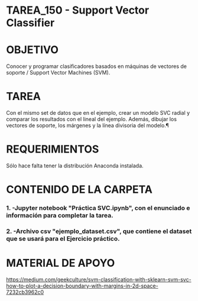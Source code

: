 ﻿# TAREA_150 - Support Vector Classifier

# OBJETIVO

Conocer y programar clasificadores basados en máquinas de vectores de soporte / Support Vector Machines (SVM).


# TAREA

Con el mismo set de datos que en el ejemplo, crear un modelo SVC radial y comparar los resultados con el lineal del ejemplo. Además, dibujar los vectores de soporte, los márgenes y la línea divisoria del modelo.¶

# REQUERIMIENTOS

Sólo hace falta tener la distribución Anaconda instalada.

# CONTENIDO DE LA CARPETA

### 1. -Jupyter notebook "Práctica SVC.ipynb", con el enunciado e información para completar la tarea.
### 2. -Archivo csv "ejemplo_dataset.csv", que contiene el dataset que se usará para el Ejercicio práctico.


# MATERIAL DE APOYO

https://medium.com/geekculture/svm-classification-with-sklearn-svm-svc-how-to-plot-a-decision-boundary-with-margins-in-2d-space-7232cb3962c0
